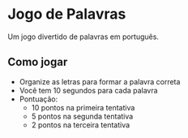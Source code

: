# Jogo de Palavras

Um jogo divertido de palavras em português.

## Como jogar
- Organize as letras para formar a palavra correta
- Você tem 10 segundos para cada palavra
- Pontuação:
  - 10 pontos na primeira tentativa
  - 5 pontos na segunda tentativa
  - 2 pontos na terceira tentativa